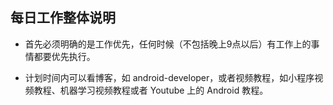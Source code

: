 ## 每日工作整体说明


- 首先必须明确的是工作优先，任何时候（不包括晚上9点以后）有工作上的事情都要优先执行。

- 计划时间内可以看博客，如 android-developer，或者视频教程，如小程序视频教程、机器学习视频教程或者 Youtube 上的 Android 教程。
